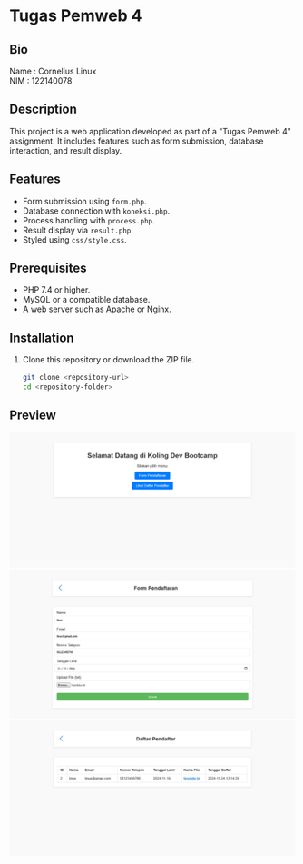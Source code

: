 # Tugas Pemweb 4

## Bio

Name : Cornelius Linux
<br>
NIM : 122140078

## Description

This project is a web application developed as part of a "Tugas Pemweb 4" assignment. It includes features such as form submission, database interaction, and result display.

## Features

- Form submission using `form.php`.
- Database connection with `koneksi.php`.
- Process handling with `process.php`.
- Result display via `result.php`.
- Styled using `css/style.css`.

## Prerequisites

- PHP 7.4 or higher.
- MySQL or a compatible database.
- A web server such as Apache or Nginx.

## Installation

1. Clone this repository or download the ZIP file.
   ```bash
   git clone <repository-url>
   cd <repository-folder>
   ```

## Preview

![Index](/screenshots/index.png)
![Form](/screenshots/form.png)
![Result](/screenshots/result.png)
